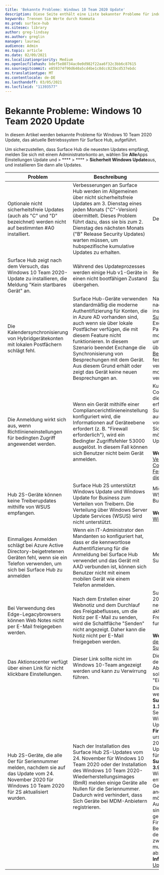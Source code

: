 ```yaml
---
title: 'Bekannte Probleme: Windows 10 Team 2020 Update'
description: Diese Seite enthält eine Liste bekannter Probleme für indows 10 Team 2020 Update.
keywords: Trennen Sie Werte durch Kommata
ms.prod: surface-hub
ms.sitesec: library
author: greg-lindsay
ms.author: greglin
manager: laurawi
audience: Admin
ms.topic: article
ms.date: 02/09/2021
ms.localizationpriority: Medium
ms.openlocfilehash: bdef5e80734ac0e0d982f22aa6f32c3bb6c87615
ms.sourcegitcommit: e859374f90d640a5cd4be1c8dcc823bcd537ebdc
ms.translationtype: MT
ms.contentlocale: de-DE
ms.lasthandoff: 03/05/2021
ms.locfileid: "11393577"
---
```

# <a name="known-issues-windows-10-team-2020-update"></a>Bekannte Probleme: Windows 10 Team 2020 Update 

In diesem Artikel werden bekannte Probleme für Windows 10 Team 2020 Update, das aktuelle Betriebssystem für Surface Hub, aufgeführt.

Um sicherzustellen, dass Surface Hub die neuesten Updates empfängt, melden Sie sich mit einem Administratorkonto an, wählen Sie **Alle**Apps Einstellungen Update und  >  ****  >  ****  >  **Sicherheit Windows Update**aus, und installieren Sie dann alle Updates.




| Problem                                                                                                   | Beschreibung                                                                                                                                                                                                                                                                                                                                                                                                                             | Abhilfe                                                                                                                                                                                                                                                                                                                                                                                                                                                                                                                            |
| ----------------------------------------------------------------------------------------------------------- | ------------------------------------------------------------------------------------------------------------------------------------------------------------------------------------------------------------------------------------------------------------------------------------------------------------------------------------------------------------------------------------------------------------------------------------------- | ------------------------------------------------------------------------------------------------------------------------------------------------------------------------------------------------------------------------------------------------------------------------------------------------------------------------------------------------------------------------------------------------------------------------------------------------------------------------------------------------------------------------------------- |
| Optionale nicht sicherheitsfreie Updates (auch als "C" und "D" bezeichnet) werden nicht auf bestimmten #A0 installiert.            | Verbesserungen an Surface Hub werden im Allgemeinen über nicht sicherheitsfreie Updates am 3. Dienstag eines jeden Monats ("C"-Version) übermittelt. Dieses Problem führt dazu, dass sie bis zum 2. Dienstag des nächsten Monats ("B" Release Security Updates) warten müssen, um hubspezifische kumulative Updates zu erhalten. | Derzeit gibt es keine Abhilfe.                                                                                                                                                                                                                                                                                                                                     |
| Surface Hub zeigt nach dem Versuch, das Windows 10 Team 2020-Update zu installieren, die Meldung "Kein startbares Gerät" an.                                                                        | Während des Updateprozesses werden einige Hub v1-Geräte in einen nicht bootfähigen Zustand übergehen.                                                                                                                                                                                                                                       | Re-image the device [using the Surface Hub Recovery Tool](surface-hub-recovery-tool.md).                                                                                                                                                                                                                                                                                                                                                                   |
| Die Kalendersynchronisierung von Hybridgerätekonten mit lokalen Postfächern schlägt fehl.   | Surface Hub-Geräte verwenden standardmäßig die moderne Authentifizierung für Konten, die in Azure AD vorhanden sind, auch wenn sie über lokale Postfächer verfügen, die mit diesem Feature nicht funktionieren. In diesem Szenario beendet Exchange die Synchronisierung von Besprechungen mit dem Gerät. Aus diesem Grund erhält oder zeigt das Gerät keine neuen Besprechungen an.                                                                                                    | Nachdem [KB4598291](https://support.microsoft.com/help/4598291) (oder ein nachfolgender Windows CU) installiert wurde, verfügt [der SurfaceHub CSP](https://docs.microsoft.com/windows/client-management/mdm/surfacehub-csp) über einen neuen ExchangeModernAuthEnabled-Parameter, um die Verwendung der modernen Authentifizierung umschalten zu können. Dies kann über die MDM-Richtlinie oder das [Bereitstellungspaket](https://download.microsoft.com/download/8/3/F/83FD5089-D14E-42E3-AF7C-6FC36F80D347/ExchangeModernAuthDisabled.ppkg) auf false festgelegt werden, um zu verhindern, dass der Hub die moderne Authentifizierung verwendet.                                                                                                |
| Die Anmeldung wirkt sich aus, wenn Richtlinieneinstellungen für bedingten Zugriff angewendet werden.                                    | Wenn ein Gerät mithilfe einer Compliancerichtlinieneinstellung konfiguriert wird, die Informationen auf Geräteebene erfordert (z. B. "Firewall erforderlich"), wird ein Bedingter Zugriffsfehler 53000 ausgelöst. In diesem Fall können sich Benutzer nicht beim Gerät anmelden.                                                                                                                                                                                                 | Kunden können Compliancerichtlinieneinstellungen, die Informationen auf Geräteebene erfordern, von der Ausführung auf Surface Hub-Geräten ausschließen. Wenn dies aufgrund von Compliance- oder Sicherheitseinschränkungen nicht möglich ist, sollten Hubgeräte das Update 2020 nicht installieren.<br> <br>**Weitere Informationen**: [Verwenden von Compliancerichtlinien zum Festlegen von Regeln für Geräte, die Sie mit Intune verwalten.](https:/docs.microsoft.com/mem/intune/protect/device-compliance-get-started) |
| Hub 2S-Geräte können keine Treiberupdates mithilfe von WSUS empfangen.                                             | Surface Hub 2S unterstützt Windows Update und Windows Update for Business zum Verteilen von Treibern. Die Verteilung über Windows Server Update Services (WSUS) wird nicht unterstützt.                                                                                                                                                                                                                                                                      | Migrieren Sie bei Verwendung von WSUS zu Windows Update for Business.<br> <br>**Weitere Informationen:** [Was ist Windows Update for Business?](https://docs.microsoft.com/windows/deployment/update/waas-manage-updates-wufb)                                                                                                                                                                                                                                                                                                                            |
| Einmaliges Anmelden schlägt bei Azure Active Directory-beigetretenen Geräten fehl, wenn sie ein Telefon verwenden, um sich bei Surface Hub zu anmelden | Wenn ein IT-Administrator den Mandanten [](surface-hub-2s-phone-authenticate.md) so konfiguriert hat, dass er die kennwortlose Authentifizierung für die Anmeldung bei Surface Hub verwendet und das Gerät mit AAD verbunden ist, können sich Benutzer nicht mit einem mobilen Gerät wie einem Telefon anmelden.                                                                                                       | Melden Sie sich manuell bei Surface Hub an.                                                                                                                                                                                                                                                                                                                                                                                                                                                                                                      |
| Bei Verwendung des Edge-Legacybrowsers können Web Notes nicht per E-Mail freigegeben werden. | Nach dem Erstellen einer Webnotiz und dem Durchlauf des Freigabeflusses, um die Notiz per E-Mail zu senden, wird die Schaltfläche "Senden" nicht angezeigt. Daher kann die Notiz nicht per E-Mail freigegeben werden. | Surface Hubs, auf die das Update 2020 installiert ist, können auf den neuen Microsoft Edge-Browser aktualisiert werden, und die Freigabe von Notizen per E-Mail funktioniert mit diesem Browser.<br> <br>**Weitere Informationen**: [Installieren des neuen Microsoft Edge auf Surface Hub](surface-hub-install-chromium-edge.md) |
| Das Aktionscenter verfügt über einen Link für nicht klickbare Einstellungen. | Dieser Link sollte nicht im Windows 10-Team angezeigt werden und kann zu Verwirrung führen.   | Die Funktionalität ist mit der vor dem Update 2020 identisch. Der Abschnitt Apps des Startmenüs sollte zum Starten der App "Einstellungen" verwendet werden.    |
| Hub 2S-Geräte, die alle 0er für Seriennummer melden, nachdem sie auf das Update vom 24. November 2020 für Windows 10 Team 2020 für 2S aktualisiert wurden. | Nach der Installation des Surface Hub 2S-Updates vom 24. November für Windows 10 Team 2020 oder der Installation des Windows 10 Team 2020-Wiederherstellungsimages (BmR) melden einige Geräte alle Nullen für die Seriennummer. Dadurch wird verhindert, dass Sich Geräte bei MDM-Anbietern registrieren.  | Dieses Problem ist aufgetreten, wenn ein Gerät nicht über **das Surface SMC Firmware Update 1.177.139.0** (Teil des 1. Septembers, 2020-Update für Windows 10 Team Creators Update) vor dem Wechsel zu **SMC Firmware Update 3.91.139.0** (im ursprünglichen Windows 10 Team 2020 BMR enthalten oder Teil des Updates vom 24. November 2020 für Windows 10 Team 2020). Da **Surface SMC Firmware Update 3.93.139.0** nun im aktuellen Windows 10 Team 2020 BMR enthalten ist und Surface Hub 2S-Geräten über Windows Update angeboten wird, ist es nicht mehr möglich, dieses Problem zu lösen. Auf geräten, die bereits betroffen sind, wird eine neue Seriennummer generiert, sobald das Firmwareupdate installiert ist. Beachten Sie, dass das Gerät nach der Installation des Updates zweimal neu gestartet werden muss, um die Installation abzuschließen. **Weitere Informationen:** [Surface Hub-Updateverlauf](surface-hub-update-history.md). |
